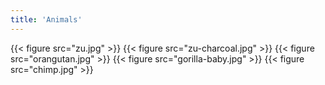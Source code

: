 ```yaml
---
title: 'Animals'
---
```


{{< figure src="zu.jpg" >}}
{{< figure src="zu-charcoal.jpg" >}}
{{< figure src="orangutan.jpg" >}}
{{< figure src="gorilla-baby.jpg" >}}
{{< figure src="chimp.jpg" >}}

